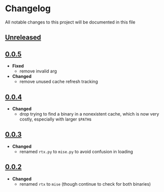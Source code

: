 # Changelog
All notable changes to this project will be documented in this file

[unreleased]: https://github.com/eugenesvk/xontrib-mise/compare/0.0.5...HEAD
## [Unreleased]
<!-- - __Added__ -->
  <!-- + :sparkles:  -->
  <!-- new features -->
<!-- - __Changed__ -->
  <!-- +   -->
  <!-- changes in existing functionality -->
<!-- - __Fixed__ -->
  <!-- + :beetle:  -->
  <!-- bug fixes -->
<!-- - __Deprecated__ -->
  <!-- + :poop:  -->
  <!-- soon-to-be removed features -->
<!-- - __Removed__ -->
  <!-- + :wastebasket:  -->
  <!-- now removed features -->
<!-- - __Security__ -->
  <!-- + :lock:  -->
  <!-- vulnerabilities -->

[0.0.5]: https://github.com/eugenesvk/xontrib-mise/releases/tag/0.0.5
## [0.0.5]
  - __Fixed__
    + remove invalid arg
  - __Changed__
    + remove unused cache refresh tracking

[0.0.4]: https://github.com/eugenesvk/xontrib-mise/releases/tag/0.0.4
## [0.0.4]
  - __Changed__
    + drop trying to find a binary in a nonexistent cache, which is now very costly, especially with larger `$PATH`s

[0.0.3]: https://github.com/eugenesvk/xontrib-mise/releases/tag/0.0.3
## [0.0.3]
  - __Changed__
    + renamed `rtx.py` to `mise.py` to avoid confusion in loading

[0.0.2]: https://github.com/eugenesvk/xontrib-mise/releases/tag/0.0.2
## [0.0.2]
  - __Changed__
    + renamed `rtx` to `mise` (though continue to check for both binaries)
